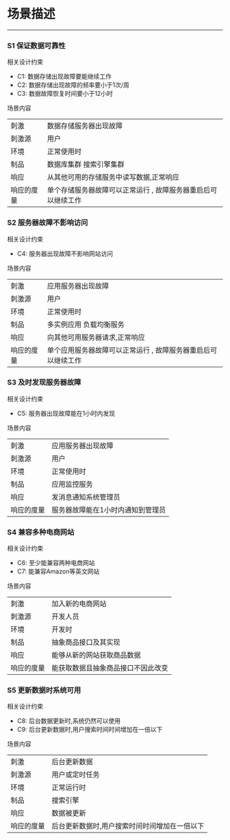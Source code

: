 <style type="text/css">
 thead {
  display : none;
 }
</style>

# 场景描述

---

### S1 保证数据可靠性

相关设计约束

* C1: 数据存储出现故障要能继续工作 
* C2: 数据存储出现故障的频率要小于1次/周 
* C3: 数据故障恢复时间要小于12小时

场景内容

|  |  |
| :--- | :--- |
| 刺激 | 数据存储服务器出现故障 |
| 刺激源 | 用户 |
| 环境 | 正常使用时 |
| 制品 | 数据库集群  搜索引擎集群 |
| 响应 | 从其他可用的存储服务中读写数据,正常响应 |
| 响应的度量 | 单个存储服务器故障可以正常运行 , 故障服务器重启后可以继续工作 |

### S2 服务器故障不影响访问

相关设计约束

* C4: 服务器出现故障不影响网站访问  

场景内容

|  |  |
| :--- | :--- |
| 刺激 | 应用服务器出现故障 |
| 刺激源 | 用户 |
| 环境 | 正常使用时 |
| 制品 | 多实例应用 负载均衡服务 |
| 响应 | 向其他可用服务器请求,正常响应 |
| 响应的度量 | 单个应用服务器故障可以正常运行 , 故障服务器重启后可以继续工作 |

### S3 及时发现服务器故障

相关设计约束

* C5: 服务器出现故障能在1小时内发现

场景内容

|  |  |
| :--- | :--- |
| 刺激 | 应用服务器出现故障 |
| 刺激源 | 用户 |
| 环境 | 正常使用时 |
| 制品 | 应用监控服务 |
| 响应 | 发消息通知系统管理员 |
| 响应的度量 | 服务器故障能在1小时内通知到管理员 |

### S4 兼容多种电商网站

相关设计约束

* C6: 至少能兼容两种电商网站
* C7: 能兼容Amazon等英文网站

场景内容

|  |  |
| :--- | :--- |
| 刺激 | 加入新的电商网站 |
| 刺激源 | 开发人员 |
| 环境 | 开发时 |
| 制品 | 抽象商品接口及其实现 |
| 响应 | 能够从新的网站获取商品数据 |
| 响应的度量 | 能获取数据且抽象商品接口不因此改变 |

### S5 更新数据时系统可用

相关设计约束
* C8: 后台数据更新时,系统仍然可以使用
* C9: 后台更新数据时,用户搜索时间时间增加在一倍以下

场景内容

|  |  |
| :--- | :--- |
| 刺激 | 后台更新数据 |
| 刺激源 | 用户或定时任务 |
| 环境 | 正常运行时 |
| 制品 | 搜索引擎 |
| 响应 | 数据被更新 |
| 响应的度量 | 后台更新数据时,用户搜索时间时间增加在一倍以下|











